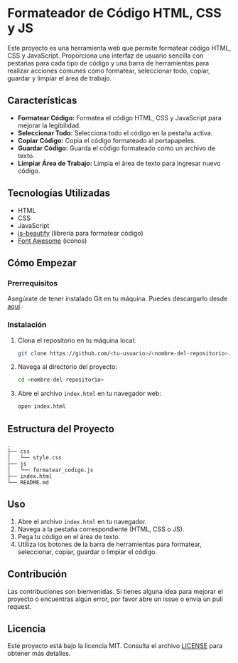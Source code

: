# Formateador de Código HTML, CSS y JS

Este proyecto es una herramienta web que permite formatear código HTML, CSS y JavaScript. Proporciona una interfaz de usuario sencilla con pestañas para cada tipo de código y una barra de herramientas para realizar acciones comunes como formatear, seleccionar todo, copiar, guardar y limpiar el área de trabajo.

## Características

- **Formatear Código:** Formatea el código HTML, CSS y JavaScript para mejorar la legibilidad.
- **Seleccionar Todo:** Selecciona todo el código en la pestaña activa.
- **Copiar Código:** Copia el código formateado al portapapeles.
- **Guardar Código:** Guarda el código formateado como un archivo de texto.
- **Limpiar Área de Trabajo:** Limpia el área de texto para ingresar nuevo código.

## Tecnologías Utilizadas
- HTML
- CSS
- JavaScript
- [js-beautify](https://cdnjs.com/libraries/js-beautify) (librería para formatear código)
- [Font Awesome](https://cdnjs.com/libraries/font-awesome) (iconos)

## Cómo Empezar

### Prerrequisitos

Asegúrate de tener instalado Git en tu máquina. Puedes descargarlo desde [aquí](https://git-scm.com/).

### Instalación

1. Clona el repositorio en tu máquina local:

   ```bash
   git clone https://github.com/<tu-usuario>/<nombre-del-repositorio>.git
   ```

2. Navega al directorio del proyecto:

   ```bash
   cd <nombre-del-repositorio>
   ```

3. Abre el archivo `index.html` en tu navegador web:

   ```bash
   open index.html
   ```

## Estructura del Proyecto

```
.
├── css
│   └── style.css
├── js
│   └── formatear_codigo.js
├── index.html
└── README.md
```

## Uso

1. Abre el archivo `index.html` en tu navegador.
2. Navega a la pestaña correspondiente (HTML, CSS o JS).
3. Pega tu código en el área de texto.
4. Utiliza los botones de la barra de herramientas para formatear, seleccionar, copiar, guardar o limpiar el código.

## Contribución

Las contribuciones son bienvenidas. Si tienes alguna idea para mejorar el proyecto o encuentras algún error, por favor abre un issue o envía un pull request.

## Licencia

Este proyecto está bajo la licencia MIT. Consulta el archivo [LICENSE](LICENSE) para obtener más detalles.
